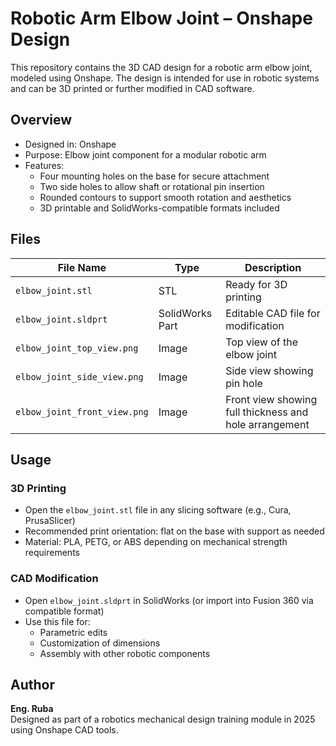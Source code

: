 # Robotic Arm Elbow Joint – Onshape Design

This repository contains the 3D CAD design for a robotic arm elbow joint, modeled using Onshape. The design is intended for use in robotic systems and can be 3D printed or further modified in CAD software.

## Overview

- Designed in: Onshape
- Purpose: Elbow joint component for a modular robotic arm
- Features:
  - Four mounting holes on the base for secure attachment
  - Two side holes to allow shaft or rotational pin insertion
  - Rounded contours to support smooth rotation and aesthetics
  - 3D printable and SolidWorks-compatible formats included

## Files

| File Name | Type | Description |
|-----------|------|-------------|
| `elbow_joint.stl` | STL | Ready for 3D printing |
| `elbow_joint.sldprt` | SolidWorks Part | Editable CAD file for modification |
| `elbow_joint_top_view.png` | Image | Top view of the elbow joint |
| `elbow_joint_side_view.png` | Image | Side view showing pin hole |
| `elbow_joint_front_view.png` | Image | Front view showing full thickness and hole arrangement |

## Usage

### 3D Printing
- Open the `elbow_joint.stl` file in any slicing software (e.g., Cura, PrusaSlicer)
- Recommended print orientation: flat on the base with support as needed
- Material: PLA, PETG, or ABS depending on mechanical strength requirements

### CAD Modification
- Open `elbow_joint.sldprt` in SolidWorks (or import into Fusion 360 via compatible format)
- Use this file for:
  - Parametric edits
  - Customization of dimensions
  - Assembly with other robotic components

## Author

**Eng. Ruba**  
Designed as part of a robotics mechanical design training module in 2025 using Onshape CAD tools.
